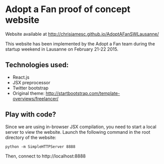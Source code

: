 Adopt a Fan proof of concept website
=========
Website available at http://chrisjamesc.github.io/AdoptAFanSWLausanne/

This website has been implemented by the Adopt a Fan team during the startup weekend in Lausanne on February 21-22 2015.

## Technologies used: 
- React.js 
- JSX preprocessor
- Twitter bootstrap
- Original theme: http://startbootstrap.com/template-overviews/freelancer/

## Play with code?
Since we are using in-browser JSX compilation, you need to start a local server to view the website.
Launch the following command in the root directory of the website: 

    python -m SimpleHTTPServer 8888

Then, connect to http://localhost:8888
